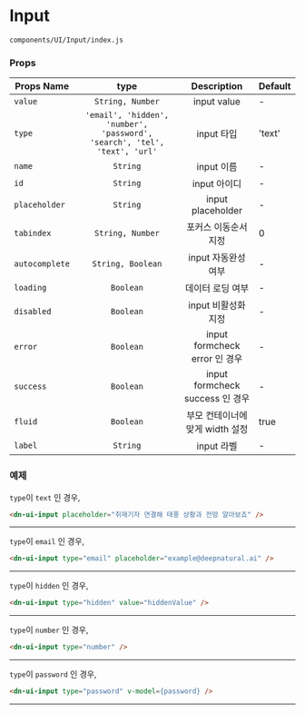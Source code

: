 # Input 
`components/UI/Input/index.js`

### Props

| Props Name | type | Description | Default |
|---|:---:|:---:|---|
| `value` | `String, Number` | input value | - |
| `type` | `'email', 'hidden', 'number', 'password', 'search', 'tel', 'text', 'url'` | input 타입 | 'text' |
| `name` | `String` | input 이름 | - |
| `id` | `String` | input 아이디 | - |
| `placeholder` | `String` | input placeholder | - |
| `tabindex` | `String, Number` | 포커스 이동순서 지정 | 0 |
| `autocomplete` | `String, Boolean` | input 자동완성 여부 | - |
| `loading` | `Boolean` | 데이터 로딩 여부 | - |
| `disabled` | `Boolean` | input 비활성화 지정 | - |
| `error` | `Boolean` | input formcheck error 인 경우  | - |
| `success` | `Boolean` | input formcheck success 인 경우 | - |
| `fluid` | `Boolean` | 부모 컨테이너에 맞게 width 설정 | true |
| `label` | `String` | input 라벨 | - |

### 예제 

`type`이 `text` 인 경우,

```html
<dn-ui-input placeholder="취재기자 연결해 태풍 상황과 전망 알아보죠" />
```
---

`type`이 `email` 인 경우,

```html
<dn-ui-input type="email" placeholder="example@deepnatural.ai" />
```
---

`type`이 `hidden` 인 경우,

```html
<dn-ui-input type="hidden" value="hiddenValue" />
```
---

`type`이 `number` 인 경우,

```html
<dn-ui-input type="number" />
```
---

`type`이 `password` 인 경우,

```html
<dn-ui-input type="password" v-model={password} />
```
---